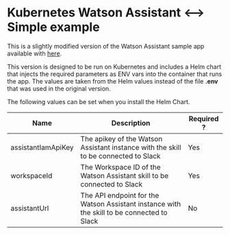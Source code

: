 # Kubernetes Watson Assistant <--> Simple example
This is a slightly modified version of the Watson Assistant sample app  available with [here](https://github.com/watson-developer-cloud/assistant-simple).

This version is designed to be run on Kubernetes and includes a Helm chart that injects the required parameters as ENV vars into the container that runs the app. The values are taken from  the Helm values instead of the file **.env** that was used in the original version.

The following  values can be set  when you install the Helm Chart.

  | Name          | Description | Required ? |
  | ------------- | ----------- | ---------- |
  | assistantIamApiKey | The apikey of the Watson Assistant instance with the skill to be connected to Slack | Yes |
  | workspaceId | The Workspace ID of the Watson Assistant  skill to be connected to Slack | Yes |
  | assistantUrl | The API endpoint for the Watson Assistant instance with the skill to be connected to Slack | No |
